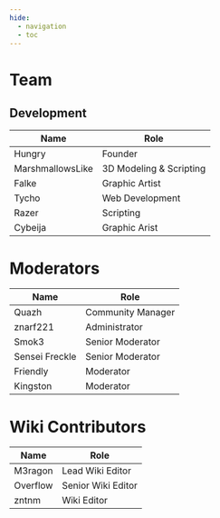 ```yaml
---
hide:
  - navigation
  - toc
---
```


# Team

## Development
| Name             | Role                    |
|------------------|-------------------------|
| Hungry           | Founder                 |
| MarshmallowsLike | 3D Modeling & Scripting |
| Falke            | Graphic Artist          |
| Tycho            | Web Development         |
| Razer            | Scripting               |
| Cybeija          | Graphic Arist           |

# Moderators
| Name             | Role                    |
|------------------|-------------------------|
| Quazh            | Community Manager       |
| znarf221         | Administrator           |
| Smok3            | Senior Moderator        |
| Sensei Freckle   | Senior Moderator        |
| Friendly         | Moderator               |
| Kingston         | Moderator               |

# Wiki Contributors
| Name             | Role                    |
|------------------|-------------------------|
| M3ragon          | Lead Wiki Editor        |
| Overflow         | Senior Wiki Editor      |
| zntnm            | Wiki Editor             |
